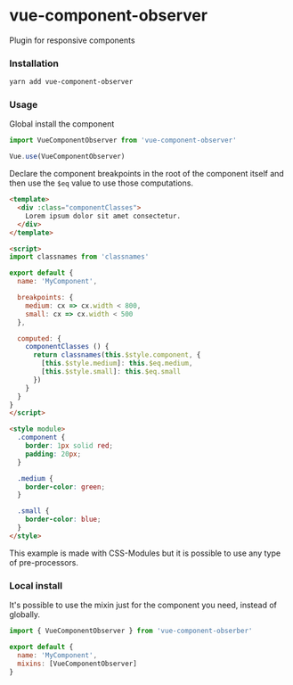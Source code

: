 # vue-component-observer
Plugin for responsive components

### Installation

```bash
yarn add vue-component-observer
```

### Usage

Global install the component

```js
import VueComponentObserver from 'vue-component-observer'

Vue.use(VueComponentObserver)
```

Declare the component breakpoints in the root of the component itself and then use the `$eq` value to use those computations.

```html
<template>
  <div :class="componentClasses">
    Lorem ipsum dolor sit amet consectetur.
  </div>
</template>

<script>
import classnames from 'classnames'

export default {
  name: 'MyComponent',

  breakpoints: {
    medium: cx => cx.width < 800,
    small: cx => cx.width < 500
  },

  computed: {
    componentClasses () {
      return classnames(this.$style.component, {
        [this.$style.medium]: this.$eq.medium,
        [this.$style.small]: this.$eq.small
      })
    }
  }
}
</script>

<style module>
  .component {
    border: 1px solid red;
    padding: 20px;
  }

  .medium {
    border-color: green;
  }

  .small {
    border-color: blue;
  }
</style>
```

This example is made with CSS-Modules but it is possible to use any type of pre-processors.

### Local install
It's possible to use the mixin just for the component you need, instead of globally.

```js
import { VueComponentObserver } from 'vue-component-obserber'

export default {
  name: 'MyComponent',
  mixins: [VueComponentObserver]
}
```
